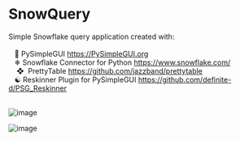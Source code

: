 # SnowQuery
Simple Snowflake query application created with: <br>
<br>
&nbsp;&nbsp;&nbsp;🐍 PySimpleGUI https://PySimpleGUI.org <br>
&nbsp;&nbsp;&nbsp;❄ Snowflake Connector for Python https://www.snowflake.com/ <br>
&nbsp;&nbsp;&nbsp;&nbsp;❖&nbsp;&nbsp;PrettyTable https://github.com/jazzband/prettytable <br>
&nbsp;&nbsp;&nbsp;☯&nbsp;Reskinner Plugin for PySimpleGUI https://github.com/definite-d/PSG_Reskinner <br>
<br>

![image](https://github.com/dwelden/SnowQuery/assets/11447810/bd893d46-d5a5-40d1-91c6-a457d1874210)

![image](https://github.com/dwelden/SnowQuery/assets/11447810/62401545-0651-4a27-8af0-fd5114a3a9a8)
